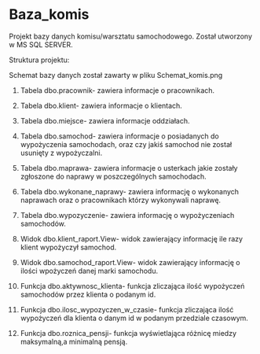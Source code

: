 # Baza_komis
Projekt bazy danych komisu/warsztatu samochodowego. Został utworzony w MS SQL SERVER.

Struktura projektu:

Schemat bazy danych został zawarty w pliku Schemat_komis.png

1. Tabela dbo.pracownik- zawiera informacje o pracownikach.

2. Tabela dbo.klient- zawiera informacje o klientach.

3. Tabela dbo.miejsce- zawiera informacje oddziałach.

4. Tabela dbo.samochod- zawiera informacje o posiadanych do wypożyczenia samochodach, oraz czy jakiś samochod nie został usunięty z wypożyczalni.

5. Tabela dbo.maprawa- zawiera informacje o usterkach jakie zostały zgłoszone do naprawy w poszczególnych samochodach.

6. Tabela dbo.wykonane_naprawy- zawiera informację o wykonanych naprawach oraz o pracownikach którzy wykonywali naprawę.

7. Tabela dbo.wypozyczenie- zawiera informację o wypożyczeniach samochodów.

8. Widok dbo.klient_raport.View- widok zawierający informację ile razy klient wypożyczył samochod.

9. Widok dbo.samochod_raport.View-  widok zawierający informację o ilości wpożyczeń danej marki samochodu.

10. Funkcja dbo.aktywnosc_klienta- funkcja zliczająca ilość wypożyczeń samochodów przez klienta o podanym id.

11. Funkcja dbo.ilosc_wypozyczen_w_czasie- funkcja zliczająca ilość wypożyczeń dla klienta o danym id w podanym przedziale czasowym.

12. Funkcja dbo.roznica_pensji- funkcja wyświetlająca różnicę miedzy maksymalną,a minimalną pensją.







